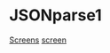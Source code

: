 JSONparse1
==========
[Screens](https://github.com/RahulM1987/JSONparse1/blob/master/enter%20name.png)
[screen](https://github.com/RahulM1987/JSONparse1/blob/master/result.png)
